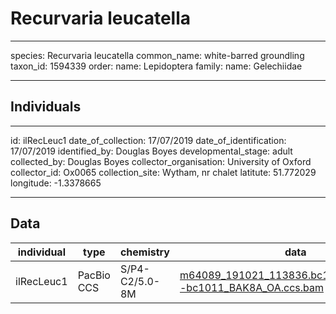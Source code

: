 # Recurvaria leucatella

---
species: Recurvaria leucatella
common_name: white-barred groundling
taxon_id: 1594339
order:
  name: Lepidoptera
family:
  name: Gelechiidae

---

## Individuals

---
id: ilRecLeuc1
date_of_collection: 17/07/2019
date_of_identification: 17/07/2019
identified_by: Douglas Boyes
developmental_stage: adult
collected_by: Douglas Boyes
collector_organisation: University of Oxford
collector_id: Ox0065
collection_site: Wytham, nr chalet
latitute: 51.772029
longitude: -1.3378665

---

## Data

| individual | type       | chemistry      | data |
| ---------- | ---------- | -------------- | ---- |
| ilRecLeuc1 | PacBio CCS | S/P4-C2/5.0-8M | [m64089_191021_113836.bc1011_BAK8A_OA--bc1011_BAK8A_OA.ccs.bam](https://darwin.cog.sanger.ac.uk/insects/Recurvaria_leucatella/ilRecLeuc1/genomic_data/pacbio/m64089_191021_113836.bc1011_BAK8A_OA--bc1011_BAK8A_OA.ccs.bam) [[pbi](https://darwin.cog.sanger.ac.uk/insects/Recurvaria_leucatella/ilRecLeuc1/genomic_data/pacbio/m64089_191021_113836.bc1011_BAK8A_OA--bc1011_BAK8A_OA.ccs.bam.pbi)]|
